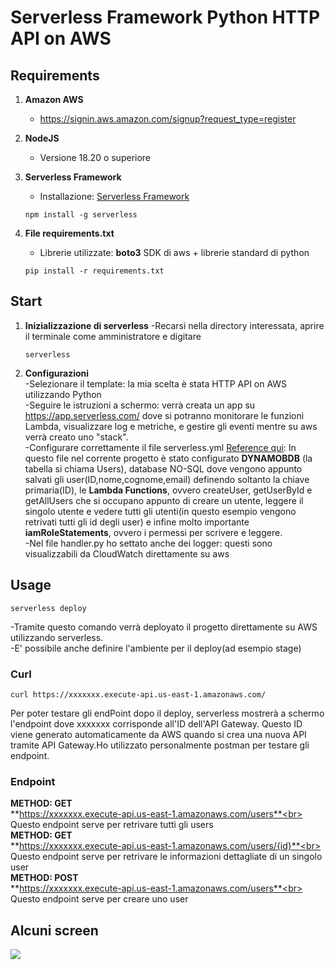 # Serverless Framework Python HTTP API on AWS

## Requirements
1. **Amazon AWS**
   - https://signin.aws.amazon.com/signup?request_type=register

2. **NodeJS**
   - Versione 18.20 o superiore

3. **Serverless Framework**
   - Installazione: [Serverless Framework](https://www.serverless.com/)
   
   ```
   npm install -g serverless
   ```
4. **File requirements.txt**
   - Librerie utilizzate: **boto3** SDK di aws + librerie standard di python
   
   ```
   pip install -r requirements.txt
   ```

## Start
1. **Inizializzazione di serverless**
  -Recarsi nella directory interessata, aprire il terminale come amministratore e digitare
   ```
   serverless
   ```
2. **Configurazioni**<br>
  -Selezionare il template: la mia scelta è stata HTTP API on AWS utilizzando Python<br>
  -Seguire le istruzioni a schermo: verrà creata un app su https://app.serverless.com/ dove si potranno monitorare le funzioni Lambda, visualizzare log e metriche, e gestire gli eventi mentre su aws verrà creato uno "stack".<br>
  -Configurare correttamente il file serverless.yml [Reference qui](https://www.serverless.com/framework/docs/providers/aws/guide/serverless.yml): In questo file nel corrente progetto è stato configurato **DYNAMOBDB** (la tabella si chiama Users), database NO-SQL dove vengono appunto salvati gli user(ID,nome,cognome,email) definendo soltanto la chiave primaria(ID), le **Lambda Functions**, ovvero createUser, getUserById e getAllUsers che si occupano appunto di creare un utente, leggere il singolo utente e vedere tutti gli utenti(in questo esempio vengono retrivati tutti gli id degli user) e infine molto importante **iamRoleStatements**, ovvero i permessi per scrivere e leggere.<br>
   -Nel file handler.py ho settato anche dei logger: questi sono visualizzabili da CloudWatch direttamente su aws

## Usage
  ```
  serverless deploy
  ```
  -Tramite questo comando verrà deployato il progetto direttamente su AWS utilizzando serverless.<br>
  -E' possibile anche definire l'ambiente per il deploy(ad esempio stage)

### Curl
```
curl https://xxxxxxx.execute-api.us-east-1.amazonaws.com/
```
Per poter testare gli endPoint dopo il deploy, serverless mostrerà a schermo l'endpoint dove xxxxxxx corrisponde all'ID dell'API Gateway. Questo ID viene generato automaticamente da AWS quando si crea una nuova API tramite API Gateway.Ho utilizzato personalmente postman per testare gli endpoint.

### Endpoint
**METHOD: GET**<br>
**https://xxxxxxx.execute-api.us-east-1.amazonaws.com/users**<br>
Questo endpoint serve per retrivare tutti gli users<br>
**METHOD: GET**<br>
**https://xxxxxxx.execute-api.us-east-1.amazonaws.com/users/{id}**<br>
Questo endpoint serve per retrivare le informazioni dettagliate di un singolo user<br>
**METHOD: POST**<br>
**https://xxxxxxx.execute-api.us-east-1.amazonaws.com/users**<br>
Questo endpoint serve per creare uno user

## Alcuni screen
<img src="https://i.ibb.co/nBV0CF6/Schermata-del-2024-10-15-14-26-56.png" />
